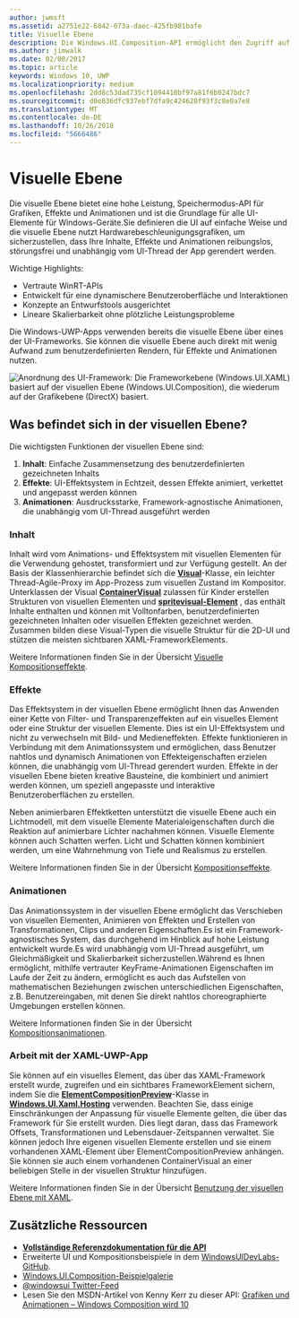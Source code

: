 ```yaml
---
author: jwmsft
ms.assetid: a2751e22-6842-073a-daec-425fb981bafe
title: Visuelle Ebene
description: Die Windows.UI.Composition-API ermöglicht den Zugriff auf die Kompositionsebene zwischen der Frameworkebene (XAML) und der Grafikebene (DirectX).
ms.author: jimwalk
ms.date: 02/08/2017
ms.topic: article
keywords: Windows 10, UWP
ms.localizationpriority: medium
ms.openlocfilehash: 2dd8c53dad735cf1094410bf97a81f6b0247bdc7
ms.sourcegitcommit: d0e836dfc937ebf7dfa9c424620f93f3c8e0a7e8
ms.translationtype: MT
ms.contentlocale: de-DE
ms.lasthandoff: 10/26/2018
ms.locfileid: "5666486"
---
```

# <a name="visual-layer"></a>Visuelle Ebene

Die visuelle Ebene bietet eine hohe Leistung, Speichermodus-API für Grafiken, Effekte und Animationen und ist die Grundlage für alle UI-Elemente für Windows-Geräte.Sie definieren die UI auf einfache Weise und die visuelle Ebene nutzt Hardwarebeschleunigungsgrafiken, um sicherzustellen, dass Ihre Inhalte, Effekte und Animationen reibungslos, störungsfrei und unabhängig vom UI-Thread der App gerendert werden.

Wichtige Highlights:

* Vertraute WinRT-APIs
* Entwickelt für eine dynamischere Benutzeroberfläche und Interaktionen
* Konzepte an Entwurfstools ausgerichtet
* Lineare Skalierbarkeit ohne plötzliche Leistungsprobleme

Die Windows-UWP-Apps verwenden bereits die visuelle Ebene über eines der UI-Frameworks. Sie können die visuelle Ebene auch direkt mit wenig Aufwand zum benutzerdefinierten Rendern, für Effekte und Animationen nutzen.

![Anordnung des UI-Framework: Die Frameworkebene (Windows.UI.XAML) basiert auf der visuellen Ebene (Windows.UI.Composition), die wiederum auf der Grafikebene (DirectX) basiert.](images/layers-win-ui-composition.png)

## <a name="whats-in-the-visual-layer"></a>Was befindet sich in der visuellen Ebene?

Die wichtigsten Funktionen der visuellen Ebene sind:

1. **Inhalt**: Einfache Zusammensetzung des benutzerdefinierten gezeichneten Inhalts
1. **Effekte**: UI-Effektsystem in Echtzeit, dessen Effekte animiert, verkettet und angepasst werden können
1. **Animationen**: Ausdrucksstarke, Framework-agnostische Animationen, die unabhängig vom UI-Thread ausgeführt werden

### <a name="content"></a>Inhalt

Inhalt wird vom Animations- und Effektsystem mit visuellen Elementen für die Verwendung gehostet, transformiert und zur Verfügung gestellt. An der Basis der Klassenhierarchie befindet sich die [**Visual**](https://msdn.microsoft.com/library/windows/apps/Dn706858)-Klasse, ein leichter Thread-Agile-Proxy im App-Prozess zum visuellen Zustand im Kompositor. Unterklassen der Visual [**ContainerVisual**](https://msdn.microsoft.com/library/windows/apps/Dn706810) zulassen für Kinder erstellen Strukturen von visuellen Elementen und [**spritevisual-Element**](https://msdn.microsoft.com/library/windows/apps/Mt589433) , das enthält Inhalte enthalten und können mit Volltonfarben, benutzerdefinierten gezeichneten Inhalten oder visuellen Effekten gezeichnet werden. Zusammen bilden diese Visual-Typen die visuelle Struktur für die 2D-UI und stützen die meisten sichtbaren XAML-FrameworkElements.

Weitere Informationen finden Sie in der Übersicht [Visuelle Kompositionseffekte](composition-visual-tree.md).

### <a name="effects"></a>Effekte

Das Effektsystem in der visuellen Ebene ermöglicht Ihnen das Anwenden einer Kette von Filter- und Transparenzeffekten auf ein visuelles Element oder eine Struktur der visuellen Elemente. Dies ist ein UI-Effektsystem und nicht zu verwechseln mit Bild- und Medieneffekten. Effekte funktionieren in Verbindung mit dem Animationssystem und ermöglichen, dass Benutzer nahtlos und dynamisch Animationen von Effekteigenschaften erzielen können, die unabhängig vom UI-Thread gerendert wurden. Effekte in der visuellen Ebene bieten kreative Bausteine, die kombiniert und animiert werden können, um speziell angepasste und interaktive Benutzeroberflächen zu erstellen.

Neben animierbaren Effektketten unterstützt die visuelle Ebene auch ein Lichtmodell, mit dem visuelle Elemente Materialeigenschaften durch die Reaktion auf animierbare Lichter nachahmen können. Visuelle Elemente können auch Schatten werfen. Licht und Schatten können kombiniert werden, um eine Wahrnehmung von Tiefe und Realismus zu erstellen.

Weitere Informationen finden Sie in der Übersicht [Kompositionseffekte](composition-effects.md).

### <a name="animations"></a>Animationen

Das Animationssystem in der visuellen Ebene ermöglicht das Verschieben von visuellen Elementen, Animieren von Effekten und Erstellen von Transformationen, Clips und anderen Eigenschaften.Es ist ein Framework-agnostisches System, das durchgehend im Hinblick auf hohe Leistung entwickelt wurde.Es wird unabhängig vom UI-Thread ausgeführt, um Gleichmäßigkeit und Skalierbarkeit sicherzustellen.Während es Ihnen ermöglicht, mithilfe vertrauter KeyFrame-Animationen Eigenschaften im Laufe der Zeit zu ändern, ermöglicht es auch das Aufstellen von mathematischen Beziehungen zwischen unterschiedlichen Eigenschaften, z.B. Benutzereingaben, mit denen Sie direkt nahtlos choreographierte Umgebungen erstellen können.

Weitere Informationen finden Sie in der Übersicht [Kompositionsanimationen](composition-animation.md).

### <a name="working-with-your-xaml-uwp-app"></a>Arbeit mit der XAML-UWP-App

Sie können auf ein visuelles Element, das über das XAML-Framework erstellt wurde, zugreifen und ein sichtbares FrameworkElement sichern, indem Sie die [**ElementCompositionPreview**](https://msdn.microsoft.com/library/windows/apps/Mt608976)-Klasse in [**Windows.UI.Xaml.Hosting**](https://msdn.microsoft.com/library/windows/apps/Hh701908) verwenden. Beachten Sie, dass einige Einschränkungen der Anpassung für visuelle Elemente gelten, die über das Framework für Sie erstellt wurden. Dies liegt daran, dass das Framework Offsets, Transformationen und Lebensdauer-Zeitspannen verwaltet. Sie können jedoch Ihre eigenen visuellen Elemente erstellen und sie einem vorhandenen XAML-Element über ElementCompositionPreview anhängen. Sie können sie auch einem vorhandenen ContainerVisual an einer beliebigen Stelle in der visuellen Struktur hinzufügen.

Weitere Informationen finden Sie in der Übersicht [Benutzung der visuellen Ebene mit XAML](using-the-visual-layer-with-xaml.md).

## <a name="additional-resources"></a>Zusätzliche Ressourcen

* [**Vollständige Referenzdokumentation für die API**](https://msdn.microsoft.com/library/windows/apps/Dn706878)
* Erweiterte UI und Kompositionsbeispiele in dem [WindowsUIDevLabs-GitHub](https://github.com/microsoft/windowsuidevlabs).
* [Windows.UI.Composition-Beispielgalerie](https://aka.ms/winuiapp)
* [@windowsui Twitter-Feed ](https://twitter.com/windowsui)
* Lesen Sie den MSDN-Artikel von Kenny Kerr zu dieser API: [Grafiken und Animationen – Windows Composition wird 10](https://msdn.microsoft.com/magazine/mt590968)
